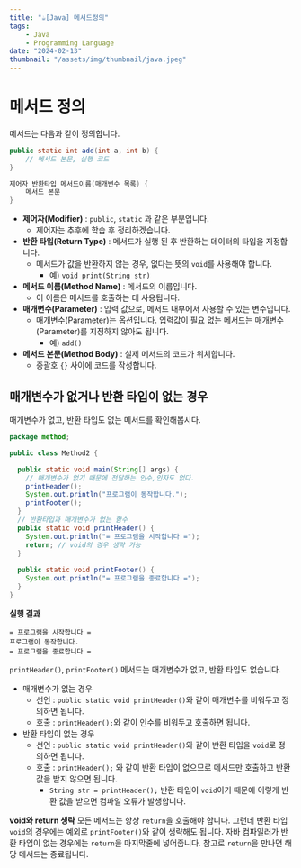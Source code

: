 ```yaml
---
title: "☕️[Java] 메서드정의"
tags:
    - Java
    - Programming Language
date: "2024-02-13"
thumbnail: "/assets/img/thumbnail/java.jpeg"
---
```


# 메서드 정의

메서드는 다음과 같이 정의합니다.

```java
public static int add(int a, int b) {
    // 메서드 본문, 실행 코드
}

제어자 반환타입 메서드이름(매개변수 목록) {
    메서드 본문
}
```

* **제어자(Modifier)** : `public`, `static` 과 같은 부분입니다.
    * 제어자는 추후에 학습 후 정리하겠습니다.
* **반환 타입(Return Type)** : 메서드가 실행 된 후 반환하는 데이터의 타입을 지정합니다.
    * 메서드가 값을 반환하지 않는 경우, 없다는 뜻의 `void`를 사용해야 합니다.
        * 예) `void print(String str)`
* **메서드 이름(Method Name)** : 메서드의 이름입니다.
    * 이 이름은 메서드를 호출하는 데 사용됩니다.
* **매개변수(Parameter)** : 입력 값으로, 메서드 내부에서 사용할 수 있는 변수입니다.
    * 매개변수(Parameter)는 옵션입니다. 입력값이 필요 없는 메서드는 매개변수(Parameter)를 지정하지 않아도 됩니다.
        * 예) `add()`
* **메서드 본문(Method Body)** : 실제 메서드의 코드가 위치합니다.
    * 중괄호 `{}` 사이에 코드를 작성합니다.

## 매개변수가 없거나 반환 타입이 없는 경우
매개변수가 없고, 반환 타입도 없는 메서드를 확인해봅시다.

```java
package method;

public class Method2 {

  public static void main(String[] args) {
    // 매개변수가 없기 때문에 전달하는 인수,인자도 없다.
    printHeader();
    System.out.println("프로그램이 동작합니다.");
    printFooter();
  }
  // 반환타입과 매개변수가 없는 함수
  public static void printHeader() {
    System.out.println("= 프로그램을 시작합니다 =");
    return; // void의 경우 생략 가능
  }
  
  public static void printFooter() {
    System.out.println("= 프로그램을 종료합니다 =");
  }
}
```

**실행 결과**
```
= 프로그램을 시작합니다 =
프로그램이 동작합니다.
= 프로그램을 종료합니다 =
```

`printHeader()`, `printFooter()` 메서드는 매개변수가 없고, 반환 타입도 없습니다.

* 매개변수가 없는 경우
    * 선언 : `public static void printHeader()`와 같이 매개변수를 비워두고 정의하면 됩니다.
    * 호출 : `printHeader();`와 같이 인수를 비워두고 호출하면 됩니다.
* 반환 타입이 없는 경우
    * 선언 : `public static void printHeader()`와 같이 반환 타입을 `void`로 정의하면 됩니다.
    * 호출 : `printHeader();` 와 같이 반환 타입이 없으므로 메서드만 호출하고 반환 값을 받지 않으면 됩니다.
        * `String str = printHeader();` 반환 타입이 `void`이기 때문에 이렇게 반환 값을 받으면 컴파일 오류가 발생합니다.

**void와 return 생략**
모든 메서드는 항상 `return`을 호출해야 합니다.
그런데 반환 타입 `void`의 경우에는 예외로 `printFooter()`와 같이 생략해도 됩니다.
자바 컴파일러가 반환 타입이 없는 경우에는 `return`을 마지막줄에 넣어줍니다.
참고로 `return`을 만나면 해당 메서드는 종료됩니다.
